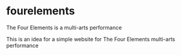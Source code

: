 # fourelements
The Four Elements is a multi-arts performance

This is an idea for a simple website for The Four Elements multi-arts performance
